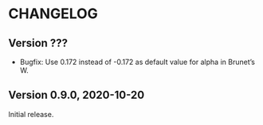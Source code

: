 # CHANGELOG

## Version ???

  * Bugfix: Use 0.172 instead of -0.172 as default value for alpha in
    Brunet’s W.

## Version 0.9.0, 2020-10-20

Initial release.
